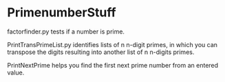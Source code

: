 # PrimenumberStuff
factorfinder.py tests if a number is prime.

PrintTransPrimeList.py identifies lists of n n-digit primes, in which you can transpose the digits resulting into another list of n n-digits primes.

PrintNextPrime helps you find the first next prime number from an entered value.
